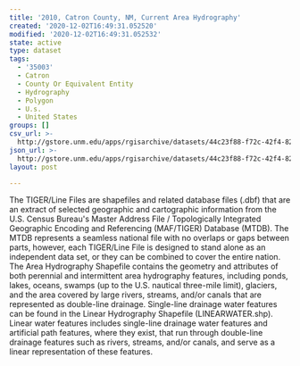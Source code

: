 ```yaml
---
title: '2010, Catron County, NM, Current Area Hydrography'
created: '2020-12-02T16:49:31.052520'
modified: '2020-12-02T16:49:31.052532'
state: active
type: dataset
tags:
  - '35003'
  - Catron
  - County Or Equivalent Entity
  - Hydrography
  - Polygon
  - U.s.
  - United States
groups: []
csv_url: >-
  http://gstore.unm.edu/apps/rgisarchive/datasets/44c23f88-f72c-42f4-8218-432c4eec94d3/tl_2010_35003_areawater.derived.csv
json_url: >-
  http://gstore.unm.edu/apps/rgisarchive/datasets/44c23f88-f72c-42f4-8218-432c4eec94d3/tl_2010_35003_areawater.derived.json
layout: post

---
```

The TIGER/Line Files are shapefiles and related database files (.dbf) that are an extract of selected geographic and cartographic information from the U.S. Census Bureau's Master Address File / Topologically Integrated Geographic Encoding and Referencing (MAF/TIGER) Database (MTDB).  The MTDB represents a seamless national file with no overlaps or gaps between parts, however, each TIGER/Line File is designed to stand alone as an independent data set, or they can be combined to cover the entire nation.  The Area Hydrography Shapefile contains the geometry and attributes of both perennial and intermittent area hydrography features, including ponds, lakes, oceans, swamps (up to the U.S. nautical three-mile limit), glaciers, and the area covered by large rivers, streams, and/or canals that are represented as double-line drainage.  Single-line drainage water features can be found in the Linear Hydrography Shapefile (LINEARWATER.shp).  Linear water features includes single-line drainage water features and artificial path features, where they exist, that run through double-line drainage features such as rivers, streams, and/or canals, and serve as a linear representation of these features.  

